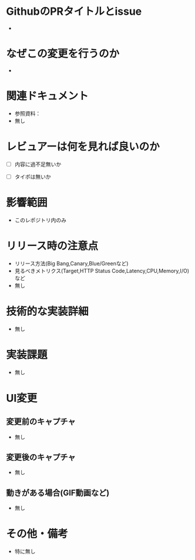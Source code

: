 # GithubのPRタイトルとissue
-


# なぜこの変更を行うのか
-


# 関連ドキュメント
- 参照資料：[]()
- 無し


# レビュアーは何を見れば良いのか
- [ ] 内容に過不足無いか
- [ ] タイポは無いか


# 影響範囲
- このレポジトリ内のみ


# リリース時の注意点
- リリース方法(Big Bang,Canary,Blue/Greenなど)
- 見るべきメトリクス(Target,HTTP Status Code,Latency,CPU,Memory,I/O)など
- 無し


# 技術的な実装詳細
- 無し


# 実装課題
- 無し


# UI変更
## 変更前のキャプチャ
- 無し


## 変更後のキャプチャ
- 無し


## 動きがある場合(GIF動画など)
- 無し


# その他・備考
- 特に無し
